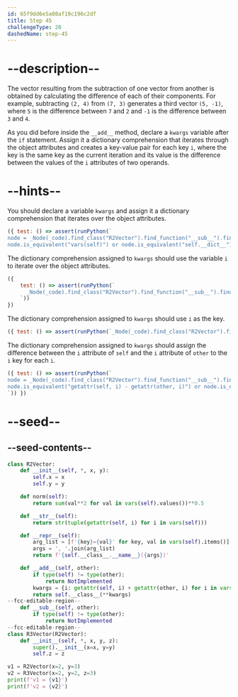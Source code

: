 ```yaml
---
id: 65f9dd6e5a08af19c196c2df
title: Step 45
challengeType: 20
dashedName: step-45
---
```


# --description--

The vector resulting from the subtraction of one vector from another is obtained by calculating the difference of each of their components. For example, subtracting `(2, 4)` from `(7, 3)` generates a third vector `(5, -1)`, where `5` is the difference between `7` and `2` and `-1` is the difference between `3` and `4`.

As you did before inside the `__add__` method, declare a `kwargs` variable after the `if` statement. Assign it a dictionary comprehension that iterates through the object attributes and creates a key-value pair for each key `i`, where the key is the same key as the current iteration and its value is the difference between the values of the `i` attributes of two operands.

# --hints--

You should declare a variable `kwargs` and assign it a dictionary comprehension that iterates over the object attributes.

```js
({ test: () => assert(runPython(`
node = _Node(_code).find_class("R2Vector").find_function("__sub__").find_variable("kwargs").find_comp_iters()[0]
node.is_equivalent("vars(self)") or node.is_equivalent("self.__dict__")`)) })
```

The dictionary comprehension assigned to `kwargs` should use the variable `i` to iterate over the object attributes.

```js
({
    test: () => assert(runPython(`
      _Node(_code).find_class("R2Vector").find_function("__sub__").find_variable("kwargs").find_comp_targets()[0].is_equivalent("i")
    `))
})
```

The dictionary comprehension assigned to `kwargs` should use `i` as the key.

```js
({ test: () => assert(runPython(`_Node(_code).find_class("R2Vector").find_function("__sub__").find_variable("kwargs").find_comp_key().is_equivalent("i")`)) })
```

The dictionary comprehension assigned to `kwargs` should assign the difference between the `i` attribute of `self` and the `i` attribute of `other` to the `i` key for each `i`.

```js
({ test: () => assert(runPython(`
node = _Node(_code).find_class("R2Vector").find_function("__sub__").find_variable("kwargs").find_comp_expr()
node.is_equivalent("getattr(self, i) - getattr(other, i)") or node.is_equivalent("self.__getattribute__(i) - other.__getattribute__(i)")
`)) })
```

# --seed--

## --seed-contents--

```py
class R2Vector:
    def __init__(self, *, x, y):
        self.x = x
        self.y = y

    def norm(self):
        return sum(val**2 for val in vars(self).values())**0.5

    def __str__(self):
        return str(tuple(getattr(self, i) for i in vars(self)))

    def __repr__(self):
        arg_list = [f'{key}={val}' for key, val in vars(self).items()]
        args = ', '.join(arg_list)
        return f'{self.__class__.__name__}({args})'

    def __add__(self, other):
        if type(self) != type(other):
            return NotImplemented
        kwargs = {i: getattr(self, i) + getattr(other, i) for i in vars(self)}
        return self.__class__(**kwargs)
--fcc-editable-region--
    def __sub__(self, other):
        if type(self) != type(other):
            return NotImplemented
--fcc-editable-region--
class R3Vector(R2Vector):
    def __init__(self, *, x, y, z):
        super().__init__(x=x, y=y)
        self.z = z

v1 = R2Vector(x=2, y=3)
v2 = R3Vector(x=2, y=2, z=3)
print(f'v1 = {v1}')
print(f'v2 = {v2}')
```
